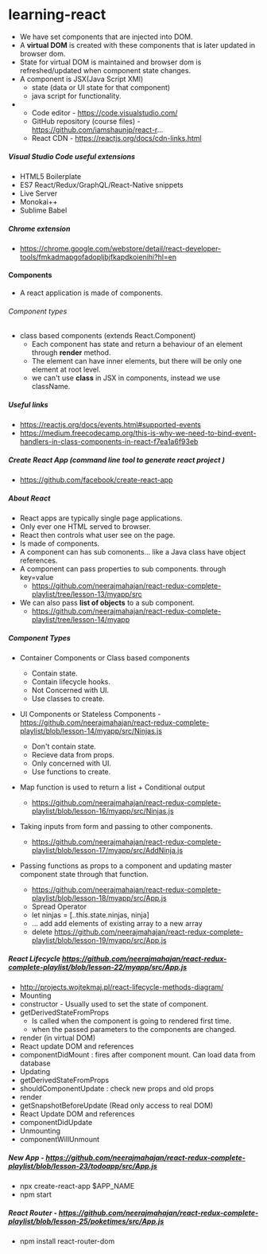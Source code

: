 # learning-react

* We have set components that are injected into DOM.
* A **virtual DOM** is created with these components that is later updated in browser dom.
* State for virtual DOM is maintained and browser dom is refreshed/updated when component state changes.
* A component is JSX(Java Script XMl)
  * state (data or UI state for that component)
  * java script for functionality.
* 
  * Code editor - https://code.visualstudio.com/
  * GitHub repository (course files) -  https://github.com/iamshaunjp/react-r...
  * React CDN - https://reactjs.org/docs/cdn-links.html
##### Visual Studio Code useful extensions
  * HTML5 Boilerplate
  * ES7 React/Redux/GraphQL/React-Native snippets
  * Live Server
  * Monokai++
  * Sublime Babel
##### Chrome extension
* https://chrome.google.com/webstore/detail/react-developer-tools/fmkadmapgofadopljbjfkapdkoienihi?hl=en
  
#### Components
* A react application is made of components.
###### Component types
* class based components (extends React.Component)
   * Each component has state and return a behaviour of an element through **render** method.
   * The element can have inner elements, but there will be only one element at root level.
   * we can't use **class** in JSX in components, instead we use className.
##### Useful links
   * https://reactjs.org/docs/events.html#supported-events
   * https://medium.freecodecamp.org/this-is-why-we-need-to-bind-event-handlers-in-class-components-in-react-f7ea1a6f93eb
#####  Create React App (command line tool to generate react project )
* https://github.com/facebook/create-react-app

##### About React
* React apps are typically single page applications.
* Only ever one HTML served to browser.
* React then controls what user see on the page.
* Is made of components.
 * A component can has sub comonents... like a Java class have object references.
 * A component can pass properties to sub components. through key=value
   * https://github.com/neerajmahajan/react-redux-complete-playlist/tree/lesson-13/myapp/src
 * We can also pass **list of objects** to a sub component.
   * https://github.com/neerajmahajan/react-redux-complete-playlist/tree/lesson-14/myapp
##### Component Types
* Container Components or Class based components
   * Contain state.
   * Contain lifecycle hooks.
   * Not Concerned with UI.
   * Use classes to create.

* UI Components or Stateless Components - https://github.com/neerajmahajan/react-redux-complete-playlist/blob/lesson-14/myapp/src/Ninjas.js
   * Don't contain state.
   * Recieve data from props.
   * Only concerned with UI.
   * Use functions to create.
* Map function is used to return a list + Conditional output
  * https://github.com/neerajmahajan/react-redux-complete-playlist/blob/lesson-16/myapp/src/Ninjas.js
* Taking inputs from form and passing to other components.
  * https://github.com/neerajmahajan/react-redux-complete-playlist/blob/lesson-17/myapp/src/AddNinja.js
* Passing functions as props to a component and updating master component state through that function.
  * https://github.com/neerajmahajan/react-redux-complete-playlist/blob/lesson-18/myapp/src/App.js
  * Spread Operator
   * let ninjas = [..this.state.ninjas, ninja]
   * ... add add elements of existing array to a new array
   * delete https://github.com/neerajmahajan/react-redux-complete-playlist/blob/lesson-19/myapp/src/App.js
 ##### React Lifecycle https://github.com/neerajmahajan/react-redux-complete-playlist/blob/lesson-22/myapp/src/App.js
 * http://projects.wojtekmaj.pl/react-lifecycle-methods-diagram/
 * Mounting
  * constructor - Usually used to set the state of component.
  * getDerivedStateFromProps
     * Is called when the component is going to rendered first time.
     * when the passed parameters to the components are changed.
  * render (in virtual DOM)
  * React update DOM and references
  * componentDidMount : fires after component mount. Can load data from database
 * Updating
  * getDerivedStateFromProps
  * shouldComponentUpdate : check new props and old props
  * render
  * getSnapshotBeforeUpdate (Read only access to real DOM)
  * React Update DOM and references
  * componentDidUpdate
 * Unmounting
  * componentWillUnmount
##### New App - https://github.com/neerajmahajan/react-redux-complete-playlist/blob/lesson-23/todoapp/src/App.js

* npx create-react-app $APP_NAME
* npm start

##### React Router - https://github.com/neerajmahajan/react-redux-complete-playlist/blob/lesson-25/poketimes/src/App.js
* npm install react-router-dom
